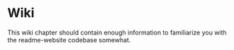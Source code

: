 # Wiki

This wiki chapter should contain enough information to familiarize you with the readme-website codebase somewhat.